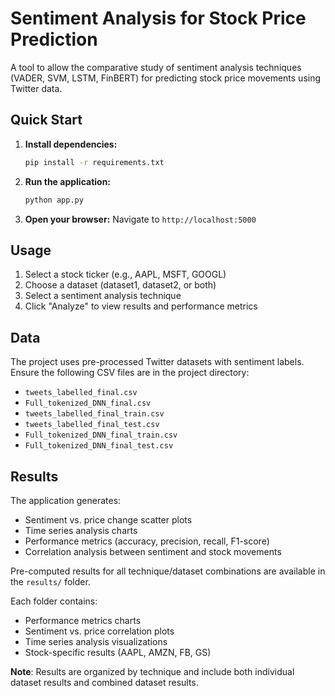 # Sentiment Analysis for Stock Price Prediction

A tool to allow the comparative study of sentiment analysis techniques (VADER, SVM, LSTM, FinBERT) for predicting stock price movements using Twitter data.

## Quick Start

1. **Install dependencies:**
   ```bash
   pip install -r requirements.txt
   ```

2. **Run the application:**
   ```bash
   python app.py
   ```

3. **Open your browser:**
   Navigate to `http://localhost:5000`

## Usage

1. Select a stock ticker (e.g., AAPL, MSFT, GOOGL)
2. Choose a dataset (dataset1, dataset2, or both)
3. Select a sentiment analysis technique
4. Click "Analyze" to view results and performance metrics

## Data

The project uses pre-processed Twitter datasets with sentiment labels. Ensure the following CSV files are in the project directory:
- `tweets_labelled_final.csv`
- `Full_tokenized_DNN_final.csv`
- `tweets_labelled_final_train.csv`
- `tweets_labelled_final_test.csv`
- `Full_tokenized_DNN_final_train.csv`
- `Full_tokenized_DNN_final_test.csv`

## Results

The application generates:
- Sentiment vs. price change scatter plots
- Time series analysis charts
- Performance metrics (accuracy, precision, recall, F1-score)
- Correlation analysis between sentiment and stock movements

Pre-computed results for all technique/dataset combinations are available in the `results/` folder.

Each folder contains:
- Performance metrics charts
- Sentiment vs. price correlation plots
- Time series analysis visualizations
- Stock-specific results (AAPL, AMZN, FB, GS)

**Note**: Results are organized by technique and include both individual dataset results and combined dataset results.